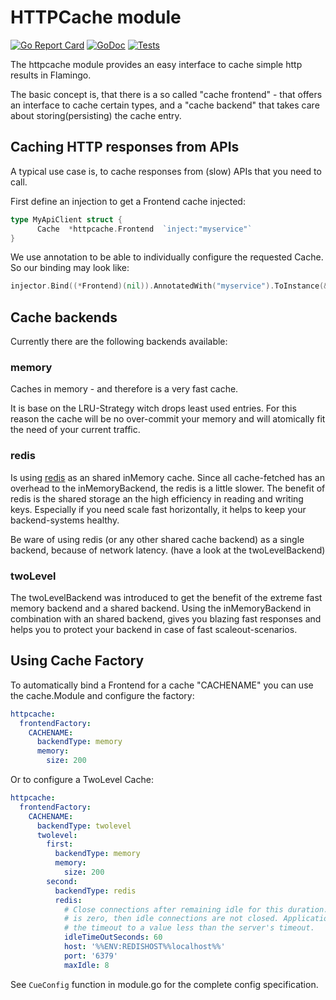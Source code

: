 # HTTPCache module

[![Go Report Card](https://goreportcard.com/badge/github.com/i-love-flamingo/httpcache)](https://goreportcard.com/report/github.com/i-love-flamingo/httpcache)
[![GoDoc](https://godoc.org/github.com/i-love-flamingo/httpcache?status.svg)](https://godoc.org/github.com/i-love-flamingo/httpcache)
[![Tests](https://github.com/i-love-flamingo/httpcache/workflows/Tests/badge.svg?branch=master)](https://github.com/i-love-flamingo/httpcache/actions?query=branch%3Amaster+workflow%3ATests)

The httpcache module provides an easy interface to cache simple http results in Flamingo.

The basic concept is, that there is a so called "cache frontend" - that offers an interface to cache certain types, 
and a "cache backend" that takes care about storing(persisting) the cache entry.

## Caching HTTP responses from APIs

A typical use case is, to cache responses from (slow) APIs that you need to call.

First define an injection to get a Frontend cache injected:

```go
type MyApiClient struct {
      Cache  *httpcache.Frontend  `inject:"myservice"`
}
```

We use annotation to be able to individually configure the requested Cache. So our binding may look like:

```go
injector.Bind((*Frontend)(nil)).AnnotatedWith("myservice").ToInstance(&Frontend{})
```

## Cache backends

Currently there are the following backends available:

### memory

Caches in memory - and therefore is a very fast cache.

It is base on the LRU-Strategy witch drops least used entries. For this reason the cache will be no over-commit your memory and will atomically fit the need of your current traffic.

### redis

Is using [redis](https://redis.io/) as an shared inMemory cache.
Since all cache-fetched has an overhead to the inMemoryBackend, the redis is a little slower.
The benefit of redis is the shared storage an the high efficiency in reading and writing keys. Especially if you need scale fast horizontally, it helps to keep your backend-systems healthy.

Be ware of using redis (or any other shared cache backend) as a single backend, because of network latency. (have a look at the twoLevelBackend)


### twoLevel

The twoLevelBackend was introduced to get the benefit of the extreme fast memory backend and a shared backend.
Using the inMemoryBackend in combination with an shared backend, gives you blazing fast responses and helps you to protect your backend in case of fast scaleout-scenarios.


## Using Cache Factory

To automatically bind a Frontend for a cache "CACHENAME" you can use the cache.Module and configure the factory:

```yaml
httpcache:
  frontendFactory:
    CACHENAME:
      backendType: memory
      memory:
        size: 200
```

Or to configure a TwoLevel Cache:

```yaml
httpcache:
  frontendFactory:
    CACHENAME:
      backendType: twolevel
      twolevel:
        first:
          backendType: memory
          memory:
            size: 200
        second:
          backendType: redis
          redis:
            # Close connections after remaining idle for this duration. If the value
            # is zero, then idle connections are not closed. Applications should set
            # the timeout to a value less than the server's timeout.
            idleTimeOutSeconds: 60
            host: '%%ENV:REDISHOST%%localhost%%'
            port: '6379'
            maxIdle: 8
```

See `CueConfig` function in module.go for the complete config specification.
